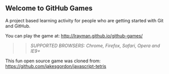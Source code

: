 ## Welcome to GitHub Games

A project based learning activity for people who are getting started with Git and GitHub.

You can play the game at: http://lrayman.github.io/github-games/

>> _*SUPPORTED BROWSERS*: Chrome, Firefox, Safari, Opera and IE9+_

This fun open source game was cloned from: https://github.com/jakesgordon/javascript-tetris
